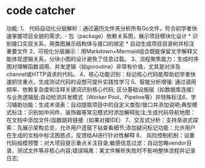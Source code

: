 # code catcher

功能:
1、 代码自动化分层解析：通过遍历文件夹分析所有Go文件，符合初学者快速掌握项目全貌的需求;.
	- 包（package）依赖关系图，展示项目模块化设计 
	* 识别接口实现关系，用类图展示结构体与接口的绑定
	* 自动生成项目目录树并标注重要文件
2、可视化分层展示：用Markdown+Mermaid组合既能保留文字解释又能体现逻辑关系，分块小图的设计避免了信息过载。
3、流程聚焦能力：生成时序图对理解函数调用、并发逻辑（如goroutine）非常有价值，尤其是对涉及channel或HTTP请求的代码。
4、核心功能识别：标记核心代码能帮助初学者快速抓住重点，生成测试代码的设想可提升实践性学习
5、智能分析增强: 通过调用频率、依赖复杂度和注释关键词识别核心代码; 区分基础设施层（如数据库连接）与业务逻辑层;自动检测并发模式（Worker Pool、Pipeline等）并特殊标注6、学习辅助功能：生成术语表：自动提取项目中的自定义类型/接口并添加说明;典型模式标注：识别如中间件、装饰器等常见模式时添加解释批注;生成代码导航地图：在文档中添加文件/函数跳转链接（如果对接IDE）
7、交互式分析：支持渐进式探索：先展示架构总览，允许用户逐层下钻查看细节;添加疑问标记功能：允许用户在生成的文档中标注困惑点，反馈给AI进行针对性解释
8、	风险控制机制：设置代码规模预警：对大项目提示重点关注目录;敏感信息过滤：自动忽略vendor目录、测试文件等非核心内容;错误隔离：某文件解析失败时不影响整体流程并记录日志;
